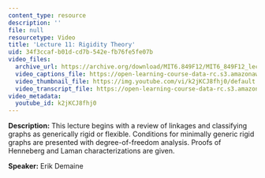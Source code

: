 ```yaml
---
content_type: resource
description: ''
file: null
resourcetype: Video
title: 'Lecture 11: Rigidity Theory'
uid: 34f3ccaf-b01d-cd7b-542e-fb76fe5fe07b
video_files:
  archive_url: https://archive.org/download/MIT6.849F12/MIT6_849F12_lec11_300k.mp4
  video_captions_file: https://open-learning-course-data-rc.s3.amazonaws.com/6-849-geometric-folding-algorithms-linkages-origami-polyhedra-fall-2012/8da21b9c6ae55966b5005c73d5e4596c_k2jKCJ8fhj0.vtt
  video_thumbnail_file: https://img.youtube.com/vi/k2jKCJ8fhj0/default.jpg
  video_transcript_file: https://open-learning-course-data-rc.s3.amazonaws.com/6-849-geometric-folding-algorithms-linkages-origami-polyhedra-fall-2012/a39bd2f7b1b3e9abedfdbb3814741106_k2jKCJ8fhj0.pdf
video_metadata:
  youtube_id: k2jKCJ8fhj0
---
```


**Description:** This lecture begins with a review of linkages and classifying graphs as generically rigid or flexible. Conditions for minimally generic rigid graphs are presented with degree-of-freedom analysis. Proofs of Henneberg and Laman characterizations are given.

**Speaker:** Erik Demaine
